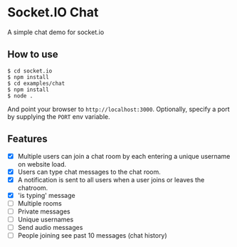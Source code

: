 
# Socket.IO Chat

A simple chat demo for socket.io

## How to use

```
$ cd socket.io
$ npm install
$ cd examples/chat
$ npm install
$ node .
```

And point your browser to `http://localhost:3000`. Optionally, specify
a port by supplying the `PORT` env variable.

## Features

- [x] Multiple users can join a chat room by each entering a unique username
on website load.
- [x] Users can type chat messages to the chat room.
- [x]  A notification is sent to all users when a user joins or leaves
the chatroom.
- [x] 'is typing' message
- [ ] Multiple rooms
- [ ] Private messages
- [ ] Unique usernames
- [ ] Send audio messages
- [ ] People joining see past 10 messages (chat history)

